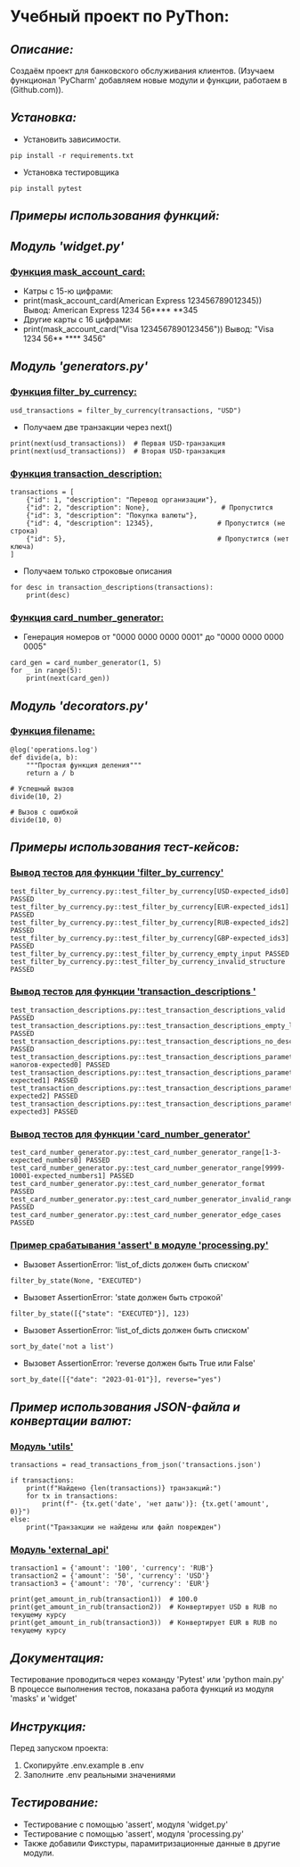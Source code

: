 # Учебный проект по PyThon:

## *Описание:*
Создаём проект для банковского обслуживания клиентов.
(Изучаем функционал 'PyCharm' добавляем новые модули и функции, работаем в (Github.com)).

## *Установка:*
- Установить зависимости.
```
pip install -r requirements.txt
```
- Установка тестировщика
```
pip install pytest
```

## *Примеры использования функций:*
## *Модуль 'widget.py'*
### [Функция mask_account_card:](https://write.geeksforgeeks.org/)
 - Катры с 15-ю цифрами:
 - print(mask_account_card(American Express 123456789012345))
Вывод: American Express 1234 56**** **345
 - Другие карты с 16 цифрами:
 - print(mask_account_card("Visa 1234567890123456"))
Вывод: "Visa 1234 56** **** 3456"

## *Модуль 'generators.py'*
### [Функция filter_by_currency:](https://write.geeksforgeeks.org/)
```usd_transactions = filter_by_currency(transactions, "USD")```

 - Получаем две транзакции через next()
```
print(next(usd_transactions))  # Первая USD-транзакция
print(next(usd_transactions))  # Вторая USD-транзакция
```
### [Функция transaction_description:](https://write.geeksforgeeks.org/)
```
transactions = [
    {"id": 1, "description": "Перевод организации"},
    {"id": 2, "description": None},                  # Пропустится
    {"id": 3, "description": "Покупка валюты"},
    {"id": 4, "description": 12345},                # Пропустится (не строка)
    {"id": 5},                                      # Пропустится (нет ключа)
]
```

 - Получаем только строковые описания
```
for desc in transaction_descriptions(transactions):
    print(desc)
```

### [Функция card_number_generator:](https://write.geeksforgeeks.org/)
 - Генерация номеров от "0000 0000 0000 0001" до "0000 0000 0000 0005"
```
card_gen = card_number_generator(1, 5)
for _ in range(5):
    print(next(card_gen))
```
## *Модуль 'decorators.py'*
### [Функция filename:](https://write.geeksforgeeks.org/)
```
@log('operations.log')
def divide(a, b):
    """Простая функция деления"""
    return a / b

# Успешный вызов
divide(10, 2)

# Вызов с ошибкой
divide(10, 0)
```
## *Примеры использования тест-кейсов:*
### [Вывод тестов для функции 'filter_by_currency'](https://write.geeksforgeeks.org/)
```
test_filter_by_currency.py::test_filter_by_currency[USD-expected_ids0] PASSED
test_filter_by_currency.py::test_filter_by_currency[EUR-expected_ids1] PASSED
test_filter_by_currency.py::test_filter_by_currency[RUB-expected_ids2] PASSED
test_filter_by_currency.py::test_filter_by_currency[GBP-expected_ids3] PASSED
test_filter_by_currency.py::test_filter_by_currency_empty_input PASSED
test_filter_by_currency.py::test_filter_by_currency_invalid_structure PASSED
```
### [Вывод тестов для функции 'transaction_descriptions '](https://write.geeksforgeeks.org/)
```
test_transaction_descriptions.py::test_transaction_descriptions_valid PASSED
test_transaction_descriptions.py::test_transaction_descriptions_empty_list PASSED
test_transaction_descriptions.py::test_transaction_descriptions_no_description PASSED
test_transaction_descriptions.py::test_transaction_descriptions_parametrized[Оплата налогов-expected0] PASSED
test_transaction_descriptions.py::test_transaction_descriptions_parametrized[None-expected1] PASSED
test_transaction_descriptions.py::test_transaction_descriptions_parametrized[123-expected2] PASSED
test_transaction_descriptions.py::test_transaction_descriptions_parametrized[-expected3] PASSED
```
### [Вывод тестов для функции 'card_number_generator'](https://write.geeksforgeeks.org/)
```
test_card_number_generator.py::test_card_number_generator_range[1-3-expected_numbers0] PASSED
test_card_number_generator.py::test_card_number_generator_range[9999-10001-expected_numbers1] PASSED
test_card_number_generator.py::test_card_number_generator_format PASSED
test_card_number_generator.py::test_card_number_generator_invalid_range PASSED
test_card_number_generator.py::test_card_number_generator_edge_cases PASSED
```
### [Пример срабатывания 'assert' в модуле 'processing.py'](https://write.geeksforgeeks.org/)
 - Вызовет AssertionError: 'list_of_dicts должен быть списком'
```
filter_by_state(None, "EXECUTED")  
```
 - Вызовет AssertionError: 'state должен быть строкой'
```
filter_by_state([{"state": "EXECUTED"}], 123)  
```
 - Вызовет AssertionError: 'list_of_dicts должен быть списком'
```
sort_by_date('not a list')  
```
 - Вызовет AssertionError: 'reverse должен быть True или False'
```
sort_by_date([{"date": "2023-01-01"}], reverse="yes")
```
## *Пример использования JSON-файла и конвертации валют:*
### [Модуль 'utils'](https://write.geeksforgeeks.org/)
```
transactions = read_transactions_from_json('transactions.json')

if transactions:
    print(f"Найдено {len(transactions)} транзакций:")
    for tx in transactions:
        print(f"- {tx.get('date', 'нет даты')}: {tx.get('amount', 0)}")
else:
    print("Транзакции не найдены или файл поврежден")
```
### [Модуль 'external_api'](https://write.geeksforgeeks.org/)
```
transaction1 = {'amount': '100', 'currency': 'RUB'}
transaction2 = {'amount': '50', 'currency': 'USD'}
transaction3 = {'amount': '70', 'currency': 'EUR'}

print(get_amount_in_rub(transaction1))  # 100.0
print(get_amount_in_rub(transaction2))  # Конвертирует USD в RUB по текущему курсу
print(get_amount_in_rub(transaction3))  # Конвертирует EUR в RUB по текущему курсу
```
## *Документация:*
Тестирование проводиться через команду 'Pytest' или 'python main.py'
В процессе выполнения тестов, показана работа функций из модуля
'masks' и 'widget'
## *Инструкция:*
Перед запуском проекта:
1. Скопируйте .env.example в .env
2. Заполните .env реальными значениями
## *Тестирование:*
 - Тестирование с помощью 'assert', модуля 'widget.py'
 - Тестирование с помощью 'assert', модуля 'processing.py'
 - Также добавили Фикстуры, парамитризационные данные в другие модули.
